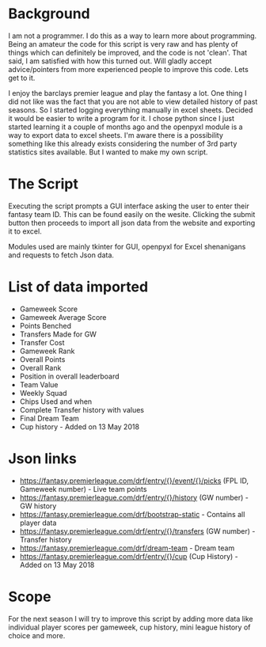 # Background
I am not a programmer. I do this as a way to learn more about programming. Being an amateur the code for this script is very raw and has plenty of things which can definitely be improved, and the code is not 'clean'. That said, I am satisfied with how this turned out. Will gladly accept advice/pointers from more experienced people to improve this code. Lets get to it. 

I enjoy the barclays premier league and play the fantasy a lot. One thing I did not like was the fact that you are not able to view detailed history of past seasons. So I started logging everything manually in excel sheets. Decided it would be easier to write a program for it. I chose python since I just started learning it a couple of months ago and the openpyxl module is a way to export data to excel sheets. I'm aware there is a possibility something like this already exists considering the number of 3rd party statistics sites available. But I wanted to make my own script. 
# The Script
Executing the script prompts a GUI interface asking the user to enter their fantasy team ID. This can be found easily on the wesite. Clicking the submit button then proceeds to import all json data from the website and exporting it to excel. 

Modules used are mainly tkinter for GUI, openpyxl for Excel shenanigans and requests to fetch Json data. 

# List of data imported
 - Gameweek Score
 - Gameweek Average Score
 - Points Benched
 - Transfers Made for GW
 - Transfer Cost
 - Gameweek Rank
 - Overall Points
 - Overall Rank
 - Position in overall leaderboard
 - Team Value
 - Weekly Squad
 - Chips Used and when
 - Complete Transfer history with values
 - Final Dream Team
 - Cup history - Added on 13 May 2018
# Json links
 - https://fantasy.premierleague.com/drf/entry/{}/event/{}/picks (FPL ID, Gameweek number) - Live team points
 - https://fantasy.premierleague.com/drf/entry/{}/history (GW number) - GW history
 - https://fantasy.premierleague.com/drf/bootstrap-static  - Contains all player data
 - https://fantasy.premierleague.com/drf/entry/{}/transfers (GW number) - Transfer history
 - https://fantasy.premierleague.com/drf/dream-team  - Dream team
 - https://fantasy.premierleague.com/drf/entry/{}/cup (Cup History) - Added on 13 May 2018
 # Scope
 For the next season I will try to improve this script by adding more data like individual player scores per gameweek, cup history, mini league history of choice and more. 
